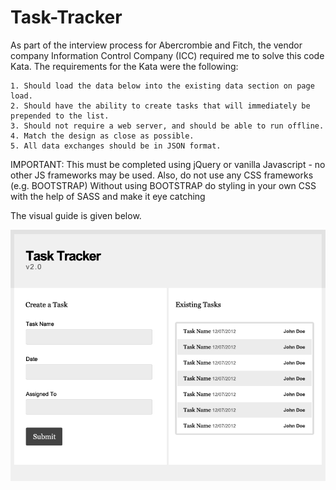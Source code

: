 # Task-Tracker

As part of the interview process for Abercrombie and Fitch, the vendor company Information Control Company (ICC) required me to solve this code Kata. The requirements for the Kata were the following:

    1. Should load the data below into the existing data section on page load.
    2. Should have the ability to create tasks that will immediately be prepended to the list.
    3. Should not require a web server, and should be able to run offline.
    4. Match the design as close as possible.
    5. All data exchanges should be in JSON format.

IMPORTANT: This must be completed using jQuery or vanilla Javascript - no other JS frameworks may be used.  Also, do not use any CSS frameworks (e.g. BOOTSTRAP)
Without using BOOTSTRAP do styling in your own CSS with the help of SASS and make it eye catching

The visual guide is given below.

![Alt text](/design.png?raw=true)
